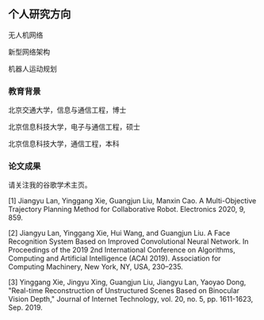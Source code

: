 ## 个人研究方向

无人机网络  

新型网络架构

机器人运动规划


### 教育背景

北京交通大学，信息与通信工程，博士

北京信息科技大学，电子与通信工程，硕士

北京信息科技大学，通信工程，本科



### 论文成果

请关注我的谷歌学术主页。

[1] Jiangyu Lan, Yinggang Xie, Guangjun Liu, Manxin Cao. A Multi-Objective Trajectory Planning Method for Collaborative Robot. Electronics 2020, 9, 859.

[2] Jiangyu Lan, Yinggang Xie, Hui Wang, and Guangjun Liu. A Face Recognition System Based on Improved Convolutional Neural Network. In Proceedings of the 2019 2nd International Conference on Algorithms, Computing and Artificial Intelligence (ACAI 2019). Association for Computing Machinery, New York, NY, USA, 230–235. 

[3] Yinggang Xie, Jingyu Xing, Guangjun Liu, Jiangyu Lan, Yaoyao Dong, "Real-time Reconstruction of Unstructured Scenes Based on Binocular Vision Depth," Journal of Internet Technology, vol. 20, no. 5, pp. 1611-1623, Sep. 2019. 





